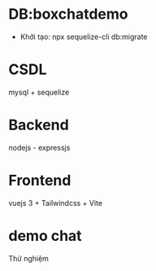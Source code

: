 # DB:boxchatdemo
+ Khởi tạo: npx sequelize-cli db:migrate

# CSDL
mysql + sequelize
# Backend
nodejs - expressjs
# Frontend
vuejs 3 + Tailwindcss + Vite

# demo chat
Thử nghiệm